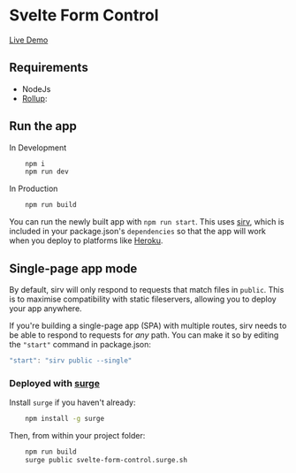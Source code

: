 # Svelte Form Control

[Live Demo](svelte-form-control.surge.sh)

## Requirements

- NodeJs
- [Rollup](https://rollupjs.org):

## Run the app

In Development
```bash
    npm i
    npm run dev
```

In Production

```bash
    npm run build
```



You can run the newly built app with `npm run start`. This uses [sirv](https://github.com/lukeed/sirv), which is included in your package.json's `dependencies` so that the app will work when you deploy to platforms like [Heroku](https://heroku.com).


## Single-page app mode

By default, sirv will only respond to requests that match files in `public`. This is to maximise compatibility with static fileservers, allowing you to deploy your app anywhere.

If you're building a single-page app (SPA) with multiple routes, sirv needs to be able to respond to requests for *any* path. You can make it so by editing the `"start"` command in package.json:

```js
"start": "sirv public --single"
```

### Deployed with [surge](https://surge.sh/)

Install `surge` if you haven't already:

```bash
    npm install -g surge
```

Then, from within your project folder:

```bash
    npm run build
    surge public svelte-form-control.surge.sh
```
